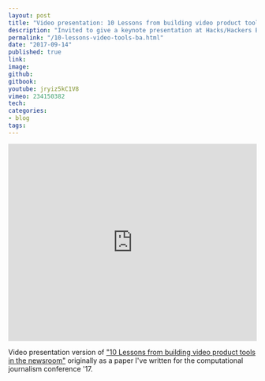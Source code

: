 ```yaml
---
layout: post
title: "Video presentation: 10 Lessons from building video product tools in the newsroom."
description: "Invited to give a keynote presentation at Hacks/Hackers Buenos Aires Media Party 2017"
permalink: "/10-lessons-video-tools-ba.html"
date: "2017-09-14"
published: true
link:
image: 
github:
gitbook: 
youtube: jryiz5kC1V8
vimeo: 234150382
tech: 
categories:
- blog
tags:
---
```



<!-- <iframe width="100%" height="400" src="https://www.youtube.com/embed/jryiz5kC1V8?rel=0" frameborder="0" allowfullscreen></iframe> -->

<iframe src="https://player.vimeo.com/video/234150382?title=0&byline=0&portrait=0" width="100%" height="400" frameborder="0" webkitallowfullscreen mozallowfullscreen allowfullscreen style="background-color:black;"></iframe>



Video presentation version of ["10 Lessons from building video product tools in the newsroom"](/10-lessons-video-tools.html) originally as a paper I've written for the computational journalism conference '17.